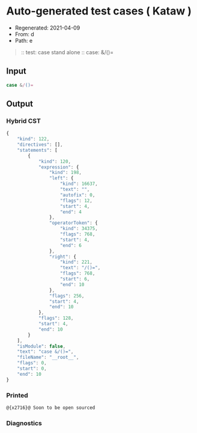 # Auto-generated test cases ( Kataw )
- Regenerated: 2021-04-09
- From: d
- Path: e
> :: test: case stand alone
> :: case: &/()=
## Input

`````js
case &/()=
`````

## Output

### Hybrid CST

```javascript
{
    "kind": 122,
    "directives": [],
    "statements": [
        {
            "kind": 120,
            "expression": {
                "kind": 198,
                "left": {
                    "kind": 16637,
                    "text": "",
                    "autofix": 0,
                    "flags": 12,
                    "start": 4,
                    "end": 4
                },
                "operatorToken": {
                    "kind": 34375,
                    "flags": 768,
                    "start": 4,
                    "end": 6
                },
                "right": {
                    "kind": 221,
                    "text": "/()=",
                    "flags": 768,
                    "start": 6,
                    "end": 10
                },
                "flags": 256,
                "start": 4,
                "end": 10
            },
            "flags": 128,
            "start": 4,
            "end": 10
        }
    ],
    "isModule": false,
    "text": "case &/()=",
    "fileName": "__root__",
    "flags": 0,
    "start": 0,
    "end": 10
}
```

### Printed

```javascript
@{x2716}@ Soon to be open sourced
```

### Diagnostics

```javascript

```

